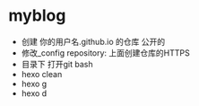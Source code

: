 # myblog

- 创建 你的用户名.github.io 的仓库 公开的
- 修改_config repository: 上面创建仓库的HTTPS
- 目录下 打开git bash
- hexo  clean
- hexo g
- hexo d
